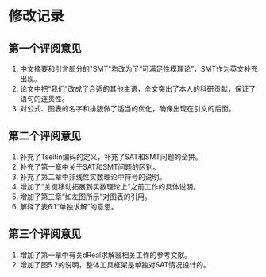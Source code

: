 # 修改记录

## 第一个评阅意见

1. 中文摘要和引言部分的"SMT"均改为了“可满足性模理论”，SMT作为英文补充出现。
2. 论文中把“我们”改成了合适的其他主语，全文突出了本人的科研贡献，保证了语句的连贯性。
3. 对公式、图表的名字和排版做了适当的优化，确保出现在引文的后面。

## 第二个评阅意见

1. 补充了Tseitin编码的定义，补充了SAT和SMT问题的全拼。
2. 补充了第一章中关于SAT和SMT问题的区别。
3. 补充了第二章中非线性实数理论中符号的说明。
4. 增加了“关键移动拓展到实数理论上”之前工作的具体说明。
5. 增加了第三章“如左图所示”对图表的引用。
6. 解释了表6.1“单独求解”的意思。

## 第三个评阅意见

1. 增加了第一章中有关dReal求解器相关工作的参考文献。
2. 增加了图5.2的说明，整体工具框架是单独对SAT情况设计的。
